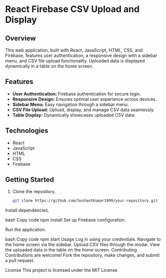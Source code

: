 # React Firebase CSV Upload and Display

## Overview

This web application, built with React, JavaScript, HTML, CSS, and Firebase, features user authentication, a responsive design with a sidebar menu, and CSV file upload functionality. Uploaded data is displayed dynamically in a table on the home screen.

## Features

- **User Authentication:** Firebase authentication for secure login.
- **Responsive Design:** Ensures optimal user experience across devices.
- **Sidebar Menu:** Easy navigation through a sidebar menu.
- **CSV File Upload:** Upload, display, and manage CSV data seamlessly.
- **Table Display:** Dynamically showcases uploaded CSV data.

## Technologies

- React
- JavaScript
- HTML
- CSS
- Firebase

## Getting Started

1. Clone the repository.
   ```bash
   git clone https://github.com/SushantKumar1999/your-repository.git
Install dependencies.

bash
Copy code
npm install
Set up Firebase configuration.

Run the application.

bash
Copy code
npm start
Usage
Log in using your credentials.
Navigate to the home screen via the sidebar.
Upload CSV files through the modal.
View the uploaded data in the table on the home screen.
Contributing
Contributions are welcome! Fork the repository, make changes, and submit a pull request.

License
This project is licensed under the MIT License.


